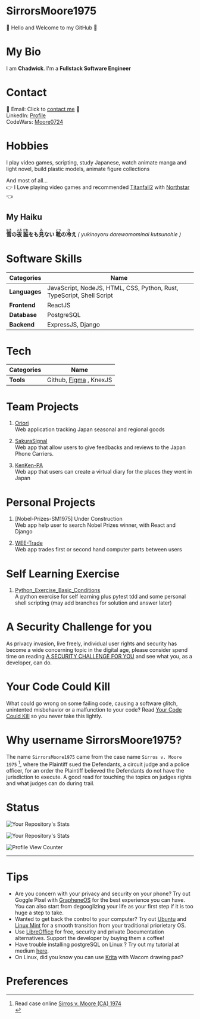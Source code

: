 # SirrorsMoore1975
👋 Hello and Welcome to my GitHub 👋  <br>

# My Bio
I am __Chadwick__. I'm a __Fullstack Software Engineer__<br>  

# Contact
📧  Email: Click to <a href="mailto:chadwickau@hotmail.com?subject=Github%20Job" target="_blank">contact me</a>  📧  <br>
LinkedIn: <a href="https://www.linkedin.com/in/chadwick-a-75566599/" target="_blank"> Profile </a> <br>
CodeWars: <a href="https://www.codewars.com/users/Moore0724" target="_blank"> Moore0724 </a> <br>

# Hobbies
I play video games, scripting, study Japanese, watch animate manga and light novel, build plastic models, animate figure collections

And most of all...<br>
👉 I Love playing video games and recommended [Titanfall2](https://store.steampowered.com/app/1237970/Titanfall_2/) with [Northstar](https://github.com/R2Northstar/Northstar) 👈 <br>

## My Haiku
<b>
<ruby>雪<rt>ゆき</rt></ruby>の<ruby>夜<rt>よる</rt></ruby> <ruby>誰<rt>だれ</rt></ruby>をも<ruby>見<rt>み</rt></ruby>ない <ruby>靴<rt>くつ</rt></ruby>の<ruby>冷<rt>ひ</rt></ruby>え
</b>
<i> ( yukinoyoru darewomominai kutsunohie )</i>
<br>

# Software Skills
| __Categories__ | __Name__ |
| ---------- | ---- |
| __Languages__ | JavaScript, NodeJS, HTML, CSS, Python, Rust, TypeScript, Shell Script |  
| __Frontend__ | ReactJS |  
| __Database__ | PostgreSQL |
| __Backend__ | ExpressJS, Django |

# Tech
| __Categories__ | __Name__ |
| ---------- | ---- |
| __Tools__ | Github, [Figma](https://www.figma.com/) , KnexJS |

# Team Projects
1. [Oriori](https://github.com/OriOri-CCP7/oriori)  
Web application tracking Japan seasonal and regional goods

2. [SakuraSignal](https://github.com/Phone-Review-App/SakuraSignal)<br>
Web app that allow users to give feedbacks and reviews to the Japan Phone Carriers.

3. [KenKen-PA](https://github.com/Phone-Review-App/ccp7-legacy-week) <br>
Web app that users can create a virtual diary for the places they went in Japan

# Personal Projects
1. [Nobel-Prizes-SM1975] Under Construction <br>
Web app help user to search Nobel Prizes winner, with React and Django

2. [WEE-Trade](https://github.com/SirrorsMoore1975/WEE-Trade)<br>
Web app trades first or second hand computer parts between users

# Self Learning Exercise
1. [Python_Exercise_Basic_Conditions](https://github.com/SirrorsMoore1975/SM1975-python-exercise-basic-conditions)<br>
A python exercise for self learning plus pytest tdd and some personal shell scripting (may add branches for solution and answer later)



# A Security Challenge for you
As privacy invasion, live freely, individual user rights and security has become a wide concerning topic in the digital age, please consider spend time on reading [A SECURITY CHALLENGE FOR YOU](Documents/SECURITYCHALLENGE/README.md) and see what you, as a developer, can do.

# Your Code Could Kill
What could go wrong on some failing code, causing a software glitch, unintented misbehavior or a malfunction to your code? Read [Your Code Could Kill](./Documents/YOUCODECOULDKILL/README.md) so you never take this lightly.


# Why username SirrorsMoore1975? 
The name `SirrorsMoore1975` came from the case name `Sirros v. Moore 1975` [^1], where the Plaintiff sued the Defendants, a circuit judge and a police officer, for an order the Plaintiff believed the Defendants do not have the jurisdiction to execute. A good read for touching the topics on judges rights and what judges can do during trail.
<br>
# Status

![Your Repository's Stats](https://github-readme-stats.vercel.app/api?username=sirrorsmoore1975&show_icons=true) 

![Your Repository's Stats](https://github-readme-stats.vercel.app/api/top-langs/?username=sirrorsmoore1975&theme=blue-green) 

![Profile View Counter](https://komarev.com/ghpvc/?username=sirrorsmoore1975)

<hr />

# Tips  

- Are you concern with your privacy and security on your phone? Try out Goggle Pixel with [GrapheneOS](https://grapheneos.org/#about) for the best experience you can have. You can also start from degooglizing your life as your first step if it is too huge a step to take.<br>
- Wanted to get back the control to your computer? Try out [Ubuntu](https://ubuntu.com/) and [Linux Mint](https://linuxmint.com/) for a smooth transition from your traditional priorietary OS. <br>
- Use [LibreOffice](https://www.libreoffice.org/discover/libreoffice/) for free, security and private Documentation alternatives. Support the developer by buying them a coffee!<br>
- Have trouble installing postgreSQL on Linux ? Try out my tutorial at medium [here](https://medium.com/@chadwickau/how-to-install-postgres-on-linux-5c7e507e0b94). <br>
- On Linux, did you know you can use [Krita](https://krita.org/) with Wacom drawing pad?  <br>

<p>

# Preferences  


[^1]: Read case online [Sirros v. Moore (CA) 1974](https://swarb.co.uk/sirros-v-moore-ca-1974/)<br>

</p>
